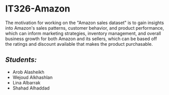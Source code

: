 # IT326-Amazon


<p>The motivation for working on the "Amazon sales dataset" is to gain insights into Amazon's sales patterns, customer behavior, and product performance, which can inform marketing strategies, inventory management, and overall business growth for both Amazon and its sellers, which can be based off the ratings and discount available that makes the product purchasable.</p>




<h2><em>Students:</em></h2>
<ul>
<li>Arob Alasheikh</li>
<li>Wejoud Alkhashlan</li>
<li>Lina Albarrak</li>
<li>Shahad Alhaddad</li>
</ul>
